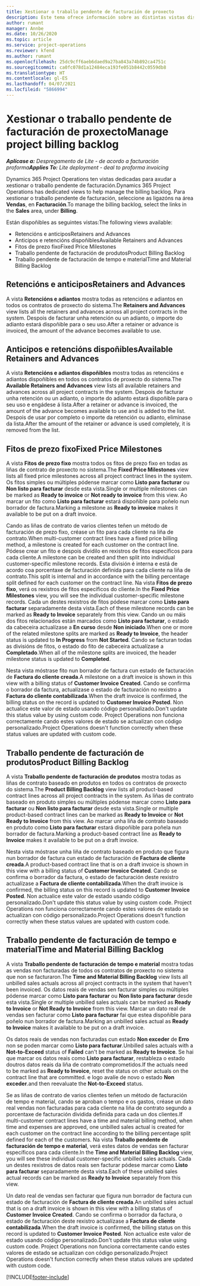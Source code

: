 ```yaml
---
title: Xestionar o traballo pendente de facturación de proxecto
description: Este tema ofrece información sobre as distintas vistas dispoñibles para usar ao xestionar o traballo pendente de facturación en proxectos.
author: rumant
manager: Annbe
ms.date: 10/26/2020
ms.topic: article
ms.service: project-operations
ms.reviewer: kfend
ms.author: rumant
ms.openlocfilehash: 25dc9cff6aeb6daed9a27ba843a74b892ca4751c
ms.sourcegitcommit: ca0fc078d1a12484eca193fe051b8442c0559db8
ms.translationtype: HT
ms.contentlocale: gl-ES
ms.lasthandoff: 04/07/2021
ms.locfileid: "5866994"
---
```

# <a name="manage-project-billing-backlog"></a><span data-ttu-id="095c1-103">Xestionar o traballo pendente de facturación de proxecto</span><span class="sxs-lookup"><span data-stu-id="095c1-103">Manage project billing backlog</span></span> 

<span data-ttu-id="095c1-104">_**Aplícase a:** Despregamento de Lite - de acordo a facturación proforma_</span><span class="sxs-lookup"><span data-stu-id="095c1-104">_**Applies To:** Lite deployment - deal to proforma invoicing_</span></span>

<span data-ttu-id="095c1-105">Dynamics 365 Project Operations ten vistas dedicadas para axudar a xestionar o traballo pendente de facturación.</span><span class="sxs-lookup"><span data-stu-id="095c1-105">Dynamics 365 Project Operations has dedicated views to help manage the billing backlog.</span></span> <span data-ttu-id="095c1-106">Para xestionar o traballo pendente de facturación, seleccione as ligazóns na área **Vendas**, en **Facturación**.</span><span class="sxs-lookup"><span data-stu-id="095c1-106">To manage the billing backlog, select the links in the **Sales** area, under **Billing**.</span></span> 

<span data-ttu-id="095c1-107">Están dispoñibles as seguintes vistas:</span><span class="sxs-lookup"><span data-stu-id="095c1-107">The following views available:</span></span>

- <span data-ttu-id="095c1-108">Retencións e anticipos</span><span class="sxs-lookup"><span data-stu-id="095c1-108">Retainers and Advances</span></span>
- <span data-ttu-id="095c1-109">Anticipos e retencións dispoñibles</span><span class="sxs-lookup"><span data-stu-id="095c1-109">Available Retainers and Advances</span></span>
- <span data-ttu-id="095c1-110">Fitos de prezo fixo</span><span class="sxs-lookup"><span data-stu-id="095c1-110">Fixed Price Milestones</span></span>
- <span data-ttu-id="095c1-111">Traballo pendente de facturación de produtos</span><span class="sxs-lookup"><span data-stu-id="095c1-111">Product Billing Backlog</span></span>
- <span data-ttu-id="095c1-112">Traballo pendente de facturación de tempo e material</span><span class="sxs-lookup"><span data-stu-id="095c1-112">Time and Material Billing Backlog</span></span>

## <a name="retainers-and-advances"></a><span data-ttu-id="095c1-113">Retencións e anticipos</span><span class="sxs-lookup"><span data-stu-id="095c1-113">Retainers and Advances</span></span>

<span data-ttu-id="095c1-114">A vista **Retencións e adiantos** mostra todas as retencións e adiantos en todos os contratos de proxecto do sistema.</span><span class="sxs-lookup"><span data-stu-id="095c1-114">The **Retainers and Advances** view lists all the retainers and advances across all project contracts in the system.</span></span> <span data-ttu-id="095c1-115">Despois de facturar unha retención ou un adianto, o importe do adianto estará dispoñible para o seu uso.</span><span class="sxs-lookup"><span data-stu-id="095c1-115">After a retainer or advance is invoiced, the amount of the advance becomes available to use.</span></span>

## <a name="available-retainers-and-advances"></a><span data-ttu-id="095c1-116">Anticipos e retencións dispoñibles</span><span class="sxs-lookup"><span data-stu-id="095c1-116">Available Retainers and Advances</span></span>

<span data-ttu-id="095c1-117">A vista **Retencións e adiantos dispoñibles** mostra todas as retencións e adiantos dispoñibles en todos os contratos de proxecto do sistema.</span><span class="sxs-lookup"><span data-stu-id="095c1-117">The **Available Retainers and Advances** view lists all available retainers and advances across all project contracts in the system.</span></span> <span data-ttu-id="095c1-118">Despois de facturar unha retención ou un adianto, o importe do adianto estará dispoñible para o seu uso e engádese á lista.</span><span class="sxs-lookup"><span data-stu-id="095c1-118">After a retainer or advance is invoiced, the amount of the advance becomes available to use and is added to the list.</span></span> <span data-ttu-id="095c1-119">Despois de usar por completo o importe da retención ou adianto, elimínase da lista.</span><span class="sxs-lookup"><span data-stu-id="095c1-119">After the amount of the retainer or advance is used completely, it is removed from the list.</span></span>

## <a name="fixed-price-milestones"></a><span data-ttu-id="095c1-120">Fitos de prezo fixo</span><span class="sxs-lookup"><span data-stu-id="095c1-120">Fixed Price Milestones</span></span>

<span data-ttu-id="095c1-121">A vista **Fitos de prezo fixo** mostra todos os fitos de prezo fixo en todas as liñas de contrato de proxecto no sistema.</span><span class="sxs-lookup"><span data-stu-id="095c1-121">The **Fixed Price Milestones** view lists all fixed price milestones across all project contract lines in the system.</span></span> <span data-ttu-id="095c1-122">Os fitos simples ou múltiples pódense marcar como **Listo para facturar** ou **Non listo para facturar** desde esta vista.</span><span class="sxs-lookup"><span data-stu-id="095c1-122">Single or multiple milestones can be marked as **Ready to invoice** or **Not ready to invoice** from this view.</span></span> <span data-ttu-id="095c1-123">Ao marcar un fito como **Listo para facturar** estará dispoñible para poñelo nun borrador de factura.</span><span class="sxs-lookup"><span data-stu-id="095c1-123">Marking a milestone as **Ready to invoice** makes it available to be put on a draft invoice.</span></span>

<span data-ttu-id="095c1-124">Cando as liñas de contrato de varios clientes teñen un método de facturación de prezo fixo, créase un fito para cada cliente na liña de contrato.</span><span class="sxs-lookup"><span data-stu-id="095c1-124">When multi-customer contract lines have a fixed price billing method, a milestone is created for each customer on the contract line.</span></span> <span data-ttu-id="095c1-125">Pódese crear un fito e despois dividilo en rexistros de fitos específicos para cada cliente.</span><span class="sxs-lookup"><span data-stu-id="095c1-125">A milestone can be created and then split into individual customer-specific milestone records.</span></span> <span data-ttu-id="095c1-126">Esta división é interna e está de acordo coa porcentaxe de facturación definida para cada cliente na liña de contrato.</span><span class="sxs-lookup"><span data-stu-id="095c1-126">This split is internal and in accordance with the billing percentage split defined for each customer on the contract line.</span></span> <span data-ttu-id="095c1-127">Na vista **Fitos de prezo fixo**, verá os rexistros de fitos específicos do cliente.</span><span class="sxs-lookup"><span data-stu-id="095c1-127">In the **Fixed Price Milestones** view, you will see the individual customer-specific milestone records.</span></span> <span data-ttu-id="095c1-128">Cada un destes rexistros de fitos pódese marcar como **Listo para facturar** separadamente desta vista.</span><span class="sxs-lookup"><span data-stu-id="095c1-128">Each of these milestone records can be marked as **Ready to Invoice** separately from this view.</span></span> <span data-ttu-id="095c1-129">Cando un ou máis dos fitos relacionados están marcados como **Listo para facturar**, o estado da cabeceira actualízase a **En curso** desde **Non iniciado**.</span><span class="sxs-lookup"><span data-stu-id="095c1-129">When one or more of the related milestone splits are marked as **Ready to Invoice**, the header status is updated to **In Progress** from **Not Started**.</span></span> <span data-ttu-id="095c1-130">Cando se facturan todas as divisións de fitos, o estado do fito de cabeceira actualízase a **Completado**.</span><span class="sxs-lookup"><span data-stu-id="095c1-130">When all of the milestone splits are invoiced, the header milestone status is updated to **Completed**.</span></span>

<span data-ttu-id="095c1-131">Nesta vista móstrase fito nun borrador de factura cun estado de facturación de **Factura do cliente creada**.</span><span class="sxs-lookup"><span data-stu-id="095c1-131">A milestone on a draft invoice is shown in this view with a billing status of **Customer Invoice Created**.</span></span> <span data-ttu-id="095c1-132">Cando se confirma o borrador da factura, actualízase o estado de facturación no rexistro a **Factura do cliente contabilizada**.</span><span class="sxs-lookup"><span data-stu-id="095c1-132">When the draft invoice is confirmed, the billing status on the record is updated to **Customer Invoice Posted**.</span></span> <span data-ttu-id="095c1-133">Non actualice este valor de estado usando código personalizado.</span><span class="sxs-lookup"><span data-stu-id="095c1-133">Don't update this status value by using custom code.</span></span> <span data-ttu-id="095c1-134">Project Operations non funciona correctamente cando estes valores de estado se actualizan con código personalizado.</span><span class="sxs-lookup"><span data-stu-id="095c1-134">Project Operations doesn't function correctly when these status values are updated with custom code.</span></span>

## <a name="product-billing-backlog"></a><span data-ttu-id="095c1-135">Traballo pendente de facturación de produtos</span><span class="sxs-lookup"><span data-stu-id="095c1-135">Product Billing Backlog</span></span>

<span data-ttu-id="095c1-136">A vista **Traballo pendente de facturación de produtos** mostra todas as liñas de contrato baseado en produtos en todos os contratos de proxecto do sistema.</span><span class="sxs-lookup"><span data-stu-id="095c1-136">The **Product Billing Backlog** view lists all product-based contract lines across all project contracts in the system.</span></span> <span data-ttu-id="095c1-137">As liñas de contrato baseado en produto simples ou múltiples pódense marcar como **Listo para facturar** ou **Non listo para facturar** desde esta vista.</span><span class="sxs-lookup"><span data-stu-id="095c1-137">Single or multiple product-based contract lines can be marked as **Ready to Invoice** or **Not Ready to Invoice** from this view.</span></span> <span data-ttu-id="095c1-138">Ao marcar unha liña de contrato baseado en produto como **Listo para facturar** estará dispoñible para poñela nun borrador de factura.</span><span class="sxs-lookup"><span data-stu-id="095c1-138">Marking a product-based contract line as **Ready to Invoice** makes it available to be put on a draft invoice.</span></span>

<span data-ttu-id="095c1-139">Nesta vista móstrase unha liña de contrato baseado en produto que figura nun borrador de factura cun estado de facturación de **Factura de cliente creada**.</span><span class="sxs-lookup"><span data-stu-id="095c1-139">A product-based contract line that is on a draft invoice is shown in this view with a billing status of **Customer Invoice Created**.</span></span> <span data-ttu-id="095c1-140">Cando se confirma o borrador da factura, o estado de facturación deste rexistro actualízase a **Factura de cliente contabilizada**.</span><span class="sxs-lookup"><span data-stu-id="095c1-140">When the draft invoice is confirmed, the billing status on this record is updated to **Customer Invoice Posted**.</span></span> <span data-ttu-id="095c1-141">Non actualice este valor de estado usando código personalizado.</span><span class="sxs-lookup"><span data-stu-id="095c1-141">Don't update this status value by using custom code.</span></span> <span data-ttu-id="095c1-142">Project Operations non funciona correctamente cando estes valores de estado se actualizan con código personalizado.</span><span class="sxs-lookup"><span data-stu-id="095c1-142">Project Operations doesn't function correctly when these status values are updated with custom code.</span></span>

## <a name="time-and-material-billing-backlog"></a><span data-ttu-id="095c1-143">Traballo pendente de facturación de tempo e material</span><span class="sxs-lookup"><span data-stu-id="095c1-143">Time and Material Billing Backlog</span></span>

<span data-ttu-id="095c1-144">A vista **Traballo pendente de facturación de tempo e material** mostra todas as vendas non facturadas de todos os contratos de proxecto no sistema que non se facturaron.</span><span class="sxs-lookup"><span data-stu-id="095c1-144">The **Time and Material Billing Backlog** view lists all unbilled sales actuals across all project contracts in the system that haven't been invoiced.</span></span> <span data-ttu-id="095c1-145">Os datos reais de vendas sen facturar simples ou múltiples pódense marcar como **Listo para facturar** ou **Non listo para facturar** desde esta vista.</span><span class="sxs-lookup"><span data-stu-id="095c1-145">Single or multiple unbilled sales actuals can be marked as **Ready to Invoice** or **Not Ready to Invoice** from this view.</span></span> <span data-ttu-id="095c1-146">Marcar un dato real de vendas sen facturar como **Listo para facturar** fai que estea dispoñible para poñelo nun borrador de factura.</span><span class="sxs-lookup"><span data-stu-id="095c1-146">Marking an unbilled sales actual as **Ready to Invoice** makes it available to be put on a draft invoice.</span></span>

<span data-ttu-id="095c1-147">Os datos reais de vendas non facturadas cun estado **Non exceder** de **Erro** non se poden marcar como **Listo para facturar**.</span><span class="sxs-lookup"><span data-stu-id="095c1-147">Unbilled sales actuals with a **Not-to-Exceed** status of **Failed** can't be marked as **Ready to Invoice**.</span></span> <span data-ttu-id="095c1-148">Se hai que marcar os datos reais como **Listo para facturar**, restableza o estado doutros datos reais da liña de contrato comprometidos.</span><span class="sxs-lookup"><span data-stu-id="095c1-148">If the actuals need to be marked as **Ready to Invoice**, reset the status on other actuals on the contract line that are committed.</span></span> <span data-ttu-id="095c1-149">e logo avalíe de novo o estado **Non exceder**.</span><span class="sxs-lookup"><span data-stu-id="095c1-149">and then reevaluate the **Not-to-Exceed** status.</span></span>

<span data-ttu-id="095c1-150">Se as liñas de contrato de varios clientes teñen un método de facturación de tempo e material, cando se aproban o tempo e os gastos, créase un dato real vendas non facturadas para cada cliente na liña de contrato segundo a porcentaxe de facturación dividida definida para cada un dos clientes.</span><span class="sxs-lookup"><span data-stu-id="095c1-150">If multi-customer contract lines have a time and material billing method, when time and expenses are approved, one unbilled sales actual is created for each customer on the contract line according to the billing percentage split defined for each of the customers.</span></span> <span data-ttu-id="095c1-151">Na vista **Traballo pendente de facturación de tempo e material**, verá estes datos de vendas sen facturar específicos para cada cliente.</span><span class="sxs-lookup"><span data-stu-id="095c1-151">In the **Time and Material Billing Backlog** view, you will see these individual customer-specific unbilled sales actuals.</span></span> <span data-ttu-id="095c1-152">Cada un destes rexistros de datos reais sen facturar pódese marcar como **Listo para facturar** separadamente desta vista.</span><span class="sxs-lookup"><span data-stu-id="095c1-152">Each of these unbilled sales actual records can be marked as **Ready to Invoice** separately from this view.</span></span>

<span data-ttu-id="095c1-153">Un dato real de vendas sen facturar que figura nun borrador de factura cun estado de facturación de **Factura de cliente creada**.</span><span class="sxs-lookup"><span data-stu-id="095c1-153">An unbilled sales actual that is on a draft invoice is shown in this view with a billing status of **Customer Invoice Created**.</span></span> <span data-ttu-id="095c1-154">Cando se confirma o borrador da factura, o estado de facturación deste rexistro actualízase a **Factura de cliente contabilizada**.</span><span class="sxs-lookup"><span data-stu-id="095c1-154">When the draft invoice is confirmed, the billing status on this record is updated to **Customer Invoice Posted**.</span></span> <span data-ttu-id="095c1-155">Non actualice este valor de estado usando código personalizado.</span><span class="sxs-lookup"><span data-stu-id="095c1-155">Don't update this status value using custom code.</span></span> <span data-ttu-id="095c1-156">Project Operations non funciona correctamente cando estes valores de estado se actualizan con código personalizado.</span><span class="sxs-lookup"><span data-stu-id="095c1-156">Project Operations doesn't function correctly when these status values are updated with custom code.</span></span>


[!INCLUDE[footer-include](../../includes/footer-banner.md)]
